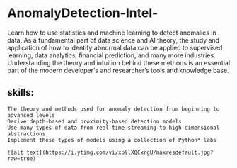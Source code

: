 # AnomalyDetection-Intel-


Learn how to use statistics and machine learning to detect anomalies in data. 
As a fundamental part of data science and AI theory, the study and application of how to identify abnormal data can be applied to supervised learning,
data analytics, financial prediction, and many more industries.
Understanding the theory and intuition behind these methods is an essential part of the modern developer's and researcher’s tools and knowledge base.

## skills:

    The theory and methods used for anomaly detection from beginning to advanced levels
    Derive depth-based and proximity-based detection models
    Use many types of data from real-time streaming to high-dimensional abstractions
    Implement these types of models using a collection of Python* labs
    
    ![alt text](https://i.ytimg.com/vi/xpllXQCxrgU/maxresdefault.jpg?raw=true)
